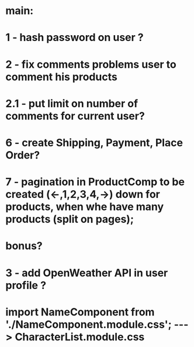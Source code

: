 # main:

# 1 - hash password  on user ?
# 2 - fix comments problems user to comment his products
# 2.1 - put limit on number of comments for current user?


# 6 - create Shipping, Payment, Place Order?
# 7 - pagination in ProductComp to be created (<-,1,2,3,4,->) down for products, when whe have many products (split on pages);


# bonus?
# 3 - add OpenWeather API in user profile ?

# import NameComponent from './NameComponent.module.css';   --->  CharacterList.module.css
